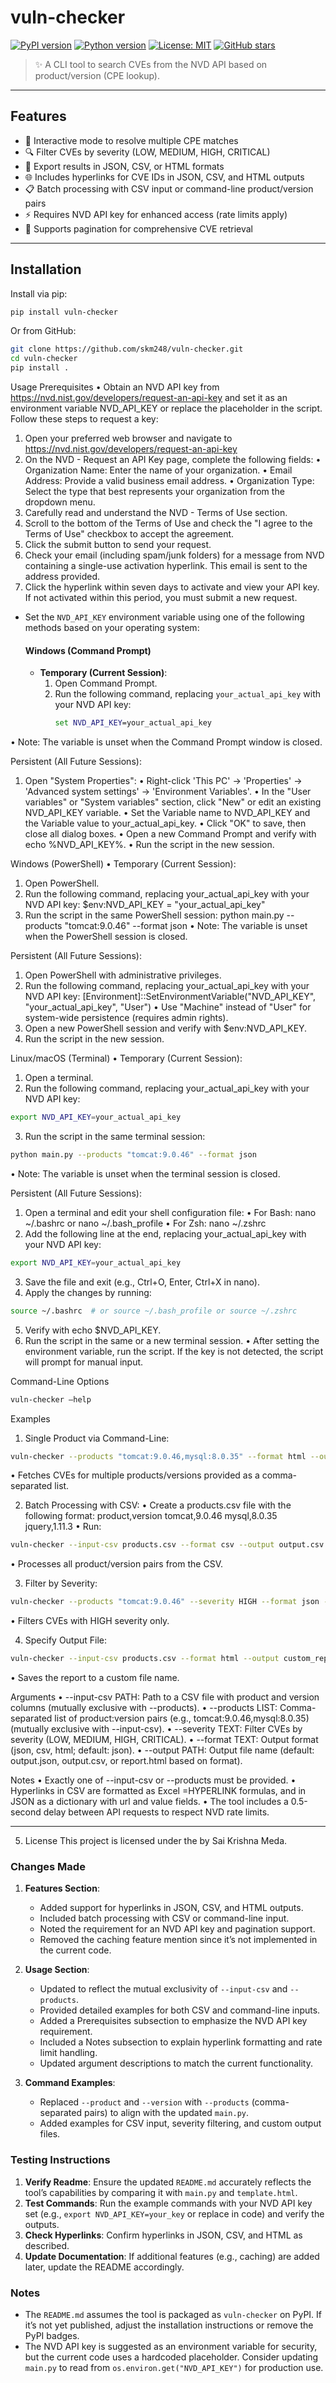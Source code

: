 # vuln-checker

[![PyPI version](https://img.shields.io/pypi/v/vuln-checker?color=brightgreen)](https://pypi.org/project/vuln-checker/)
[![Python version](https://img.shields.io/pypi/pyversions/vuln-checker)](https://pypi.org/project/vuln-checker/)
[![License: MIT](https://img.shields.io/badge/License-MIT-blue.svg)](LICENSE)
[![GitHub stars](https://img.shields.io/github/stars/skm248/vuln-checker?style=social)](https://github.com/skm248/vuln-checker/stargazers)

> ✨ A CLI tool to search CVEs from the NVD API based on product/version (CPE lookup).

---

## Features

- 🎯 Interactive mode to resolve multiple CPE matches
- 🔍 Filter CVEs by severity (LOW, MEDIUM, HIGH, CRITICAL)
- 💾 Export results in JSON, CSV, or HTML formats
- 🌐 Includes hyperlinks for CVE IDs in JSON, CSV, and HTML outputs
- 📋 Batch processing with CSV input or command-line product/version pairs
- ⚡ Requires NVD API key for enhanced access (rate limits apply)
- 🚀 Supports pagination for comprehensive CVE retrieval

---

## Installation

Install via pip:

```bash
pip install vuln-checker
```

Or from GitHub:

```bash
git clone https://github.com/skm248/vuln-checker.git
cd vuln-checker
pip install .
```
Usage
Prerequisites
•	Obtain an NVD API key from https://nvd.nist.gov/developers/request-an-api-key and set it as an environment variable NVD_API_KEY or replace the placeholder in the script. Follow these steps to request a key: 
1.	Open your preferred web browser and navigate to https://nvd.nist.gov/developers/request-an-api-key
2.	On the NVD - Request an API Key page, complete the following fields: 
•	Organization Name: Enter the name of your organization.
•	Email Address: Provide a valid business email address.
•	Organization Type: Select the type that best represents your organization from the dropdown menu.
3.	Carefully read and understand the NVD - Terms of Use section.
4.	Scroll to the bottom of the Terms of Use and check the "I agree to the Terms of Use" checkbox to accept the agreement.
5.	Click the submit button to send your request.
6.	Check your email (including spam/junk folders) for a message from NVD containing a single-use activation hyperlink. This email is sent to the address provided.
7.	Click the hyperlink within seven days to activate and view your API key. If not activated within this period, you must submit a new request.

- Set the `NVD_API_KEY` environment variable using one of the following methods based on your operating system:

  #### Windows (Command Prompt)
  - **Temporary (Current Session)**:
    1. Open Command Prompt.
    2. Run the following command, replacing `your_actual_api_key` with your NVD API key:
       ```cmd
       set NVD_API_KEY=your_actual_api_key
•	Note: The variable is unset when the Command Prompt window is closed.

Persistent (All Future Sessions):
1.	Open "System Properties":
•	Right-click 'This PC' → 'Properties' → 'Advanced system settings' → 'Environment Variables'.
•	In the "User variables" or "System variables" section, click "New" or edit an existing NVD_API_KEY variable.
•	Set the Variable name to NVD_API_KEY and the Variable value to your_actual_api_key.
•	Click "OK" to save, then close all dialog boxes.
•	Open a new Command Prompt and verify with echo %NVD_API_KEY%.
•	Run the script in the new session.

Windows (PowerShell)
•	Temporary (Current Session):
1. Open PowerShell.
2. Run the following command, replacing your_actual_api_key with your NVD API key:
      $env:NVD_API_KEY = "your_actual_api_key"
3. Run the script in the same PowerShell session:
      python main.py --products "tomcat:9.0.46" --format json
•	Note: The variable is unset when the PowerShell session is closed.

Persistent (All Future Sessions):
1. Open PowerShell with administrative privileges.
2. Run the following command, replacing your_actual_api_key with your NVD API key:
      [Environment]::SetEnvironmentVariable("NVD_API_KEY", "your_actual_api_key", "User")
•	Use "Machine" instead of "User" for system-wide persistence (requires admin rights).
3. Open a new PowerShell session and verify with $env:NVD_API_KEY.
4. Run the script in the new session.

Linux/macOS (Terminal)
•	Temporary (Current Session):
1. Open a terminal.
2. Run the following command, replacing your_actual_api_key with your NVD API key:
```bash
export NVD_API_KEY=your_actual_api_key
```
3. Run the script in the same terminal session:
```bash
python main.py --products "tomcat:9.0.46" --format json
```
•	Note: The variable is unset when the terminal session is closed.

Persistent (All Future Sessions):
1. Open a terminal and edit your shell configuration file:
•	For Bash: nano ~/.bashrc or nano ~/.bash_profile
•	For Zsh: nano ~/.zshrc
2. Add the following line at the end, replacing your_actual_api_key with your NVD API key:
```bash
export NVD_API_KEY=your_actual_api_key
```
3. Save the file and exit (e.g., Ctrl+O, Enter, Ctrl+X in nano).
4. Apply the changes by running:
```bash
source ~/.bashrc  # or source ~/.bash_profile or source ~/.zshrc
```
5. Verify with echo $NVD_API_KEY.
6. Run the script in the same or a new terminal session.
•	After setting the environment variable, run the script. If the key is not detected, the script will prompt for manual input.


Command-Line Options
```bash
vuln-checker –help
```
Examples
1.	Single Product via Command-Line:
```bash
vuln-checker --products "tomcat:9.0.46,mysql:8.0.35" --format html --output report.html
```
•	Fetches CVEs for multiple products/versions provided as a comma-separated list.

2.	Batch Processing with CSV: 
•	Create a products.csv file with the following format:
      product,version
      tomcat,9.0.46
      mysql,8.0.35
      jquery,1.11.3
•	Run:
```bash
vuln-checker --input-csv products.csv --format csv --output output.csv
```
•	Processes all product/version pairs from the CSV.

3.	Filter by Severity: 
```bash
vuln-checker --products "tomcat:9.0.46" --severity HIGH --format json --output output.json
```
•	Filters CVEs with HIGH severity only.

4.	Specify Output File: 
```bash
vuln-checker --input-csv products.csv --format html --output custom_report.html
```
•	Saves the report to a custom file name.

Arguments
•	--input-csv PATH: Path to a CSV file with product and version columns (mutually exclusive with --products).
•	--products LIST: Comma-separated list of product:version pairs (e.g., tomcat:9.0.46,mysql:8.0.35) (mutually exclusive with --input-csv).
•	--severity TEXT: Filter CVEs by severity (LOW, MEDIUM, HIGH, CRITICAL).
•	--format TEXT: Output format (json, csv, html; default: json).
•	--output PATH: Output file name (default: output.json, output.csv, or report.html based on format).

Notes
•	Exactly one of --input-csv or --products must be provided.
•	Hyperlinks in CSV are formatted as Excel =HYPERLINK formulas, and in JSON as a dictionary with url and value fields.
•	The tool includes a 0.5-second delay between API requests to respect NVD rate limits.
__________________________________________________________________________________________________________________________

5.	License
This project is licensed under the by Sai Krishna Meda.

### Changes Made
1. **Features Section**:
   - Added support for hyperlinks in JSON, CSV, and HTML outputs.
   - Included batch processing with CSV or command-line input.
   - Noted the requirement for an NVD API key and pagination support.
   - Removed the caching feature mention since it’s not implemented in the current code.

2. **Usage Section**:
   - Updated to reflect the mutual exclusivity of `--input-csv` and `--products`.
   - Provided detailed examples for both CSV and command-line inputs.
   - Added a Prerequisites subsection to emphasize the NVD API key requirement.
   - Included a Notes subsection to explain hyperlink formatting and rate limit handling.
   - Updated argument descriptions to match the current functionality.

3. **Command Examples**:
   - Replaced `--product` and `--version` with `--products` (comma-separated pairs) to align with the updated `main.py`.
   - Added examples for CSV input, severity filtering, and custom output files.

### Testing Instructions
1. **Verify Readme**: Ensure the updated `README.md` accurately reflects the tool’s capabilities by comparing it with `main.py` and `template.html`.
2. **Test Commands**: Run the example commands with your NVD API key set (e.g., `export NVD_API_KEY=your_key` or replace in code) and verify the outputs.
3. **Check Hyperlinks**: Confirm hyperlinks in JSON, CSV, and HTML as described.
4. **Update Documentation**: If additional features (e.g., caching) are added later, update the README accordingly.

### Notes
- The `README.md` assumes the tool is packaged as `vuln-checker` on PyPI. If it’s not yet published, adjust the installation instructions or remove the PyPI badges.
- The NVD API key is suggested as an environment variable for security, but the current code uses a hardcoded placeholder. Consider updating `main.py` to read from `os.environ.get("NVD_API_KEY")` for production use.
